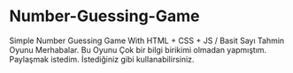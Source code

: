 # Number-Guessing-Game
Simple Number Guessing Game With HTML + CSS + JS / Basit Sayı Tahmin Oyunu
Merhabalar. Bu Oyunu Çok bir bilgi birikimi olmadan yapmıştım. Paylaşmak istedim. İstediğiniz gibi kullanabilirsiniz.
